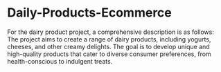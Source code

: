 # Daily-Products-Ecommerce
For the dairy product project, a comprehensive description is as follows:  The project aims to create a range of dairy products, including yogurts, cheeses, and other creamy delights. The goal is to develop unique and high-quality products that cater to diverse consumer preferences, from health-conscious to indulgent treats. 

